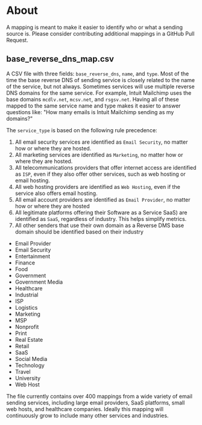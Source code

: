 # About

A mapping is meant to make it easier to identify who or what a sending source is. Please consider contributing
additional mappings in a GitHub Pull Request.

## base_reverse_dns_map.csv

A CSV file with three fields: `base_reverse_dns`, `name`, and `type`.
Most of the time the base reverse DNS of sending service is closely related to the name of the
service, but not always. Sometimes services will use multiple reverse DNS domains for the same service. For example,
Intuit Mailchimp uses the base domains `mcdlv.net`, `mcsv.net`,
and `rsgsv.net`. Having all of these mapped to the same service name and type makes it easier to answer questions like:
"How many emails is Intuit Mailchimp sending as my domains?"

The `service_type` is based on the following rule precedence:

1. All email security services are identified as `Email Security`, no matter how or where they are hosted.
2. All marketing services are identified as `Marketing`, no matter how or where they are hosted.
3. All telecommunications providers that offer internet access are identified as `ISP`, even if they also offer other services, such as web hosting or email hosting.
4. All web hosting providers are identified as `Web Hosting`, even if the service also offers email hosting.
5. All email account providers are identified as `Email Provider`, no matter how or where they are hosted
6. All legitimate platforms offering their Software as a Service SaaS) are identified as `SaaS`, regardless of industry. This helps simplify metrics.
7. All other senders that use their own domain as a Reverse DMS base domain should be identified based on their industry

- Email Provider
- Email Security
- Entertainment
- Finance
- Food
- Government
- Government Media
- Healthcare
- Industrial
- ISP
- Logistics
- Marketing
- MSP
- Nonprofit
- Print
- Real Estate
- Retail
- SaaS
- Social Media
- Technology
- Travel
- University
- Web Host

The file currently contains over 400 mappings from a wide variety of email sending services, including large email
providers, SaaS platforms, small web hosts, and healthcare companies. Ideally this mapping will continuously grow to
include many other services and industries.
